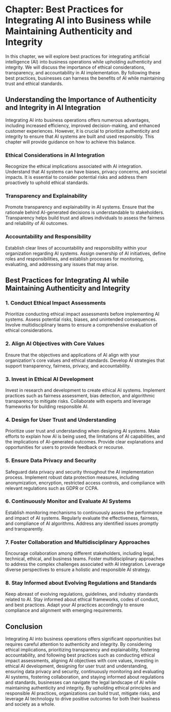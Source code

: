 Chapter: Best Practices for Integrating AI into Business while Maintaining Authenticity and Integrity
=====================================================================================================

In this chapter, we will explore best practices for integrating artificial intelligence (AI) into business operations while upholding authenticity and integrity. We will discuss the importance of ethical considerations, transparency, and accountability in AI implementation. By following these best practices, businesses can harness the benefits of AI while maintaining trust and ethical standards.

Understanding the Importance of Authenticity and Integrity in AI Integration
----------------------------------------------------------------------------

Integrating AI into business operations offers numerous advantages, including increased efficiency, improved decision-making, and enhanced customer experiences. However, it is crucial to prioritize authenticity and integrity to ensure that AI systems are built and used responsibly. This chapter will provide guidance on how to achieve this balance.

### Ethical Considerations in AI Integration

Recognize the ethical implications associated with AI integration. Understand that AI systems can have biases, privacy concerns, and societal impacts. It is essential to consider potential risks and address them proactively to uphold ethical standards.

### Transparency and Explainability

Promote transparency and explainability in AI systems. Ensure that the rationale behind AI-generated decisions is understandable to stakeholders. Transparency helps build trust and allows individuals to assess the fairness and reliability of AI outcomes.

### Accountability and Responsibility

Establish clear lines of accountability and responsibility within your organization regarding AI systems. Assign ownership of AI initiatives, define roles and responsibilities, and establish processes for monitoring, evaluating, and addressing any issues that may arise.

Best Practices for Integrating AI while Maintaining Authenticity and Integrity
------------------------------------------------------------------------------

### 1. Conduct Ethical Impact Assessments

Prioritize conducting ethical impact assessments before implementing AI systems. Assess potential risks, biases, and unintended consequences. Involve multidisciplinary teams to ensure a comprehensive evaluation of ethical considerations.

### 2. Align AI Objectives with Core Values

Ensure that the objectives and applications of AI align with your organization's core values and ethical standards. Develop AI strategies that support transparency, fairness, privacy, and accountability.

### 3. Invest in Ethical AI Development

Invest in research and development to create ethical AI systems. Implement practices such as fairness assessment, bias detection, and algorithmic transparency to mitigate risks. Collaborate with experts and leverage frameworks for building responsible AI.

### 4. Design for User Trust and Understanding

Prioritize user trust and understanding when designing AI systems. Make efforts to explain how AI is being used, the limitations of AI capabilities, and the implications of AI-generated outcomes. Provide clear explanations and opportunities for users to provide feedback or recourse.

### 5. Ensure Data Privacy and Security

Safeguard data privacy and security throughout the AI implementation process. Implement robust data protection measures, including anonymization, encryption, restricted access controls, and compliance with relevant regulations such as GDPR or CCPA.

### 6. Continuously Monitor and Evaluate AI Systems

Establish monitoring mechanisms to continuously assess the performance and impact of AI systems. Regularly evaluate the effectiveness, fairness, and compliance of AI algorithms. Address any identified issues promptly and transparently.

### 7. Foster Collaboration and Multidisciplinary Approaches

Encourage collaboration among different stakeholders, including legal, technical, ethical, and business teams. Foster multidisciplinary approaches to address the complex challenges associated with AI integration. Leverage diverse perspectives to ensure a holistic and responsible AI strategy.

### 8. Stay Informed about Evolving Regulations and Standards

Keep abreast of evolving regulations, guidelines, and industry standards related to AI. Stay informed about ethical frameworks, codes of conduct, and best practices. Adapt your AI practices accordingly to ensure compliance and alignment with emerging requirements.

Conclusion
----------

Integrating AI into business operations offers significant opportunities but requires careful attention to authenticity and integrity. By considering ethical implications, prioritizing transparency and explainability, fostering accountability, and following best practices such as conducting ethical impact assessments, aligning AI objectives with core values, investing in ethical AI development, designing for user trust and understanding, ensuring data privacy and security, continuously monitoring and evaluating AI systems, fostering collaboration, and staying informed about regulations and standards, businesses can navigate the legal landscape of AI while maintaining authenticity and integrity. By upholding ethical principles and responsible AI practices, organizations can build trust, mitigate risks, and leverage AI technology to drive positive outcomes for both their business and society as a whole.
